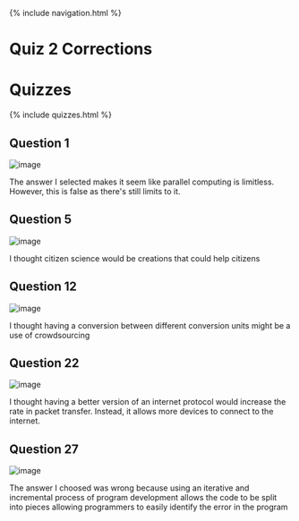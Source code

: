 {% include navigation.html %}

# Quiz 2 Corrections

# Quizzes

{% include quizzes.html %}

## Question 1

![image](https://user-images.githubusercontent.com/89234480/164989465-132e2000-1c59-4112-8732-38f2a3c687e5.png)

The answer I selected makes it seem like parallel computing is limitless. However, this is false as there's still limits to it.

## Question 5

![image](https://user-images.githubusercontent.com/89234480/164989737-64b4d340-6feb-433e-95c6-61ed82f09a47.png)

I thought citizen science would be creations that could help citizens

## Question 12

![image](https://user-images.githubusercontent.com/89234480/164989847-97f995f6-d84e-457e-a3ae-34fe40c81f6e.png)

I thought having a conversion between different conversion units might be a use of crowdsourcing

## Question 22

![image](https://user-images.githubusercontent.com/89234480/164990133-c94eb0bb-ffd4-4307-bd2c-85fdeab1d651.png)

I thought having a better version of an internet protocol would increase the rate in packet transfer. Instead, it allows more devices to connect to the internet.

## Question 27

![image](https://user-images.githubusercontent.com/89234480/164990317-49526e43-52dd-45a9-b21f-c214d1e395af.png)

The answer I choosed was wrong because using an iterative and incremental process of program development allows the code to be split into pieces allowing programmers to easily identify the error in the program
